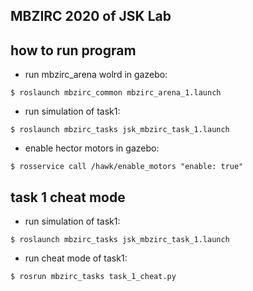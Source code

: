 ## MBZIRC 2020 of JSK Lab

## how to run program

- run mbzirc_arena wolrd in gazebo:
```
$ roslaunch mbzirc_common mbzirc_arena_1.launch
```

- run simulation of task1:
```
$ roslaunch mbzirc_tasks jsk_mbzirc_task_1.launch
```

- enable hector motors in gazebo:
```
$ rosservice call /hawk/enable_motors "enable: true"
```

## task 1 cheat mode

- run simulation of task1:
```
$ roslaunch mbzirc_tasks jsk_mbzirc_task_1.launch
```

- run cheat mode of task1:
```
$ rosrun mbzirc_tasks task_1_cheat.py
```
